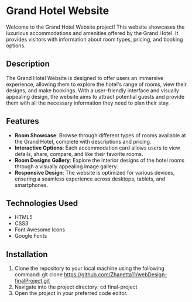 # Grand Hotel Website

Welcome to the Grand Hotel Website project! This website showcases the luxurious accommodations and amenities offered by the Grand Hotel. 
It provides visitors with information about room types, pricing, and booking options.

## Description

The Grand Hotel Website is designed to offer users an immersive experience, allowing them to explore the hotel's range of rooms, view their designs,
and make bookings. With a user-friendly interface and visually appealing design, the website aims to attract potential guests and provide them with all the necessary information they need to plan their stay.

## Features

- **Room Showcase**: Browse through different types of rooms available at the Grand Hotel, complete with descriptions and pricing.
- **Interactive Options**: Each accommodation card allows users to view details, share, compare, and like their favorite rooms.
- **Room Designs Gallery**: Explore the interior designs of the hotel rooms through a visually appealing image gallery.
- **Responsive Design**: The website is optimized for various devices, ensuring a seamless experience across desktops, tablets, and smartphones.

## Technologies Used

- HTML5
- CSS3
- Font Awesome Icons
- Google Fonts

## Installation

1. Clone the repository to your local machine using the following command:
   git clone https://github.com/Zhanetta11/webDesign-finalProject.git
2. Navigate into the project directory: cd final-project
3. Open the project in your preferred code editor.
